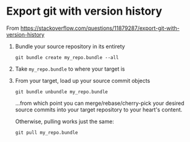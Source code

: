 # Export git with version history

From <https://stackoverflow.com/questions/11879287/export-git-with-version-history> 

1. Bundle your source repository in its entirety

    ```
    git bundle create my_repo.bundle --all
    ```

2. Take ``my_repo.bundle`` to where your target is

3. From your target, load up your source commit objects
    ```
    git bundle unbundle my_repo.bundle
    ```
    ...from which point you can merge/rebase/cherry-pick your desired source commits into your target repository to your heart's content.

    Otherwise, pulling works just the same:
    ```
    git pull my_repo.bundle
    ```